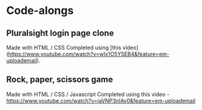 # Code-alongs

## Pluralsight login page clone

Made with HTML / CSS
Completed using [this video] (https://www.youtube.com/watch?v=wIx1O5Y5EB4&feature=em-uploademail).

## Rock, paper, scissors game

Made with HTML / CSS / Javascript
Completed using this video - https://www.youtube.com/watch?v=jaVNP3nIAv0&feature=em-uploademail


